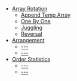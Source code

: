 * [Array Rotation](Rotation)
    * [Append Temp Array](Rotation/AppendTempArray.py)
    * [One By One](Rotation/OneByOne.py)
    * [Juggling](Rotation/Juggling.py)
    * [Reversal](Rotation/Reversal.py)
* [Arrangement]()
    * [---]()
    * [---]()
* [Order Statistics]()
    * [---]()
    * [---]()
